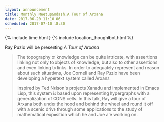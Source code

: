 ```yaml
---
layout: announcement
title: Monthly Meetup&mdash;A Tour of Arxana
date: 2017-06-20 11:10:06
scheduled: 2017-07-10 18:30
---
```


{% include time.html }
{% include location_thoughtbot.html %}

Ray Puzio will be presenting *A Tour of Arxana*

> The topography of knowledge can be quite intricate, with assertions
> linking not only to objects of knowledge, but also to other assertions
> and even linking to links.  In order to adequately represent and
> reason about such situations, Joe Corneli and Ray Puzio have been
> developing a hypertext system called Arxana.
>
> Inspired by Ted Nelson's projects Xanadu and implemented in Emacs
> Lisp, this system is based upon representing hypergraphs with a
> generalization of CONS cells.  In this talk, Ray will give a tour of
> Arxana both under the hood and behind the wheel and round it off with
> a scenic drive through some applications to the study of mathematical
> exposition which he and Joe are working on.
